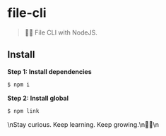 # file-cli

> 📁🌱 File CLI with NodeJS.

## Install

**Step 1: Install dependencies**

```js
$ npm i
```

**Step 2: Install global**

```js
$ npm link
```

<!-- INSPIRATIONAL_QUOTE_START -->\nStay curious. Keep learning. Keep growing.\n🧑‍💻\n<!-- INSPIRATIONAL_QUOTE_END -->
